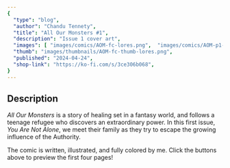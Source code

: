 ```yaml
---
{
  "type": "blog",
  "author": "Chandu Tennety",
  "title": "All Our Monsters #1",
  "description": "Issue 1 cover art",
  "images": [ "images/comics/AOM-fc-lores.png",  "images/comics/AOM-p1-lores.png",  "images/comics/AOM-p2-lores.png",  "images/comics/AOM-p3-lores.png",  "images/comics/AOM-p4-lores.png" ],
  "thumb": "images/thumbnails/AOM-fc-thumb-lores.png",
  "published": "2024-04-24",
  "shop-link": "https://ko-fi.com/s/3ce306b068",
}
---
```


## Description

_All Our Monsters_ is a story of healing set in a fantasy world, and follows a teenage refugee who discovers an extraordinary power. In this first issue, _You Are Not Alone_, we meet their family as they try to escape the growing influence of the Authority.

The comic is written, illustrated, and fully colored by me. Click the buttons above to preview the first four pages!
